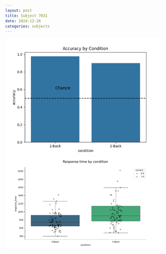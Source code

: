 ```yaml
---
layout: post
title: Subject 7031
date: 2024-12-26
categories: subjects
---
```


![](data/7031/run-8/7031_ATS_acc.png)
![](data/7031/run-8/7031_ATS_rt.png)
